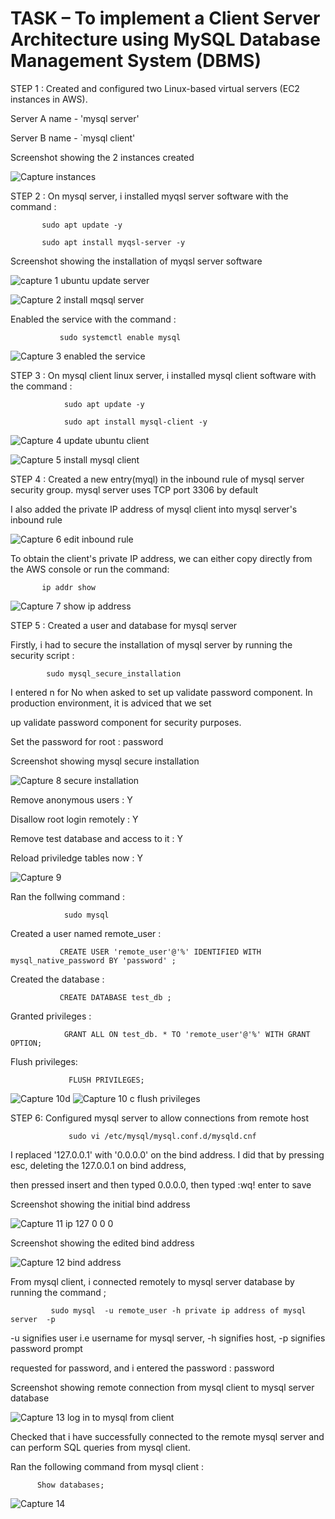 
# TASK –  To implement a Client Server Architecture using MySQL Database Management System (DBMS)

STEP 1 : Created and configured two Linux-based virtual servers (EC2 instances in AWS).

Server A name - 'mysql server'

Server B name - `mysql client'

Screenshot showing the 2 instances created

![Capture instances](https://user-images.githubusercontent.com/92916632/145488233-956b3c76-1365-4ab4-9358-5c0e2979560d.PNG)

STEP 2 : On mysql server, i installed myqsl server software with the command : 

           sudo apt update -y
 
           sudo apt install myqsl-server -y
 
 Screenshot showing the installation of myqsl server software
 
 ![capture 1 ubuntu update server](https://user-images.githubusercontent.com/92916632/145607565-587ea132-4354-468f-b8e7-94dc039dbc5f.PNG)
 
 ![Capture 2 install mqsql server](https://user-images.githubusercontent.com/92916632/145607804-8b480a9c-b06e-4ff7-90e9-87504695df26.PNG)

                                                                                
                                                                                  
                                                                  
  Enabled the service with the command : 
  
               sudo systemctl enable mysql
  
  ![Capture 3 enabled the service](https://user-images.githubusercontent.com/92916632/145608560-57c04012-a2b6-4153-b87e-afe51bc58747.PNG)

  
 STEP 3 : On mysql client linux server, i installed mysql client software with the command :  
 
                sudo apt update -y
  
                sudo apt install mysql-client -y
 
 ![Capture 4 update ubuntu client](https://user-images.githubusercontent.com/92916632/145609668-e5df6641-19bc-497d-b361-f3994f3f16d9.PNG)
 
 ![Capture 5 install mysql client](https://user-images.githubusercontent.com/92916632/145609853-d4bb9d3c-8747-431c-b2c4-a6ab15d4cdfe.PNG)

 
 STEP 4 : Created a new entry(myql) in the inbound rule of mysql server security group.  mysql server uses TCP port 3306 by default
 
 I also added the private IP address of mysql client  into  mysql server's inbound rule
 
![Capture 6 edit inbound rule](https://user-images.githubusercontent.com/92916632/145629904-932ca6f6-cc45-4469-9341-d8471ef2b171.PNG) 


To obtain the client's private IP address, we can either copy directly from the AWS console or run the command:

           ip addr show  

![Capture 7 show ip address](https://user-images.githubusercontent.com/92916632/145630927-0809d825-34fe-4032-bb2e-31e07c75a9ab.PNG)


STEP 5 : Created a user and database for mysql server

Firstly, i had to secure the installation of mysql server by running the security script : 

            sudo mysql_secure_installation

I entered n for No when asked to set up validate password component. In production environment, it is adviced that we set 

up validate password component for security purposes.


Set the password for root : password 

Screenshot showing mysql secure installation

![Capture 8 secure installation](https://user-images.githubusercontent.com/92916632/145674407-4a1eee03-a74a-452b-938f-133b74c7ab25.PNG)


Remove anonymous users : Y

Disallow root login remotely : Y 

Remove test database and access to it : Y

Reload priviledge tables now : Y

![Capture 9](https://user-images.githubusercontent.com/92916632/145674523-4bbb9008-090b-47a8-931b-cc714374654f.PNG)

 Ran the follwing command :      
 
                sudo mysql 

Created a user named remote_user : 

               CREATE USER 'remote_user'@'%' IDENTIFIED WITH mysql_native_password BY 'password' ;

Created the database :      

               CREATE DATABASE test_db ;

Granted privileges : 

                GRANT ALL ON test_db. * TO 'remote_user'@'%' WITH GRANT OPTION;

Flush privileges:
                
                 FLUSH PRIVILEGES;
 
 
 ![Capture 10d](https://user-images.githubusercontent.com/92916632/145674660-f3738816-684c-4e03-80ef-d08e9212246b.PNG) 
 ![Capture 10 c  flush privileges](https://user-images.githubusercontent.com/92916632/145674616-2f1f83c6-8adc-469b-97d0-9b22042d716d.PNG)
 
 
 STEP 6: Configured mysql server to allow connections from remote host
 
 
                 sudo vi /etc/mysql/mysql.conf.d/mysqld.cnf
 
 I replaced '127.0.0.1' with '0.0.0.0' on the bind address. I did that by pressing esc, deleting the 127.0.0.1 on bind address, 
 
 then pressed insert and then typed 0.0.0.0, then typed :wq! enter to save
 
  Screenshot showing the initial bind address
 
 ![Capture 11 ip 127 0 0 0](https://user-images.githubusercontent.com/92916632/145778652-3d3d7554-4518-4ec8-972f-4ccdf99aa81c.PNG)
 
  Screenshot showing the edited bind address
 
 ![Capture 12 bind address](https://user-images.githubusercontent.com/92916632/145779342-e70ee021-862a-4982-8ec9-ffce015122fd.PNG)
 
 From mysql client, i connected remotely to mysql server database by running the command ;
 
             sudo mysql  -u remote_user -h private ip address of mysql server  -p 
 
 -u signifies user i.e username for mysql server, -h signifies host, -p signifies password prompt
 
 requested for password, and i entered the password : password
 
 Screenshot showing remote connection from mysql client to mysql server database
 
 ![Capture 13 log in to mysql from client](https://user-images.githubusercontent.com/92916632/145785264-334fb6bf-8336-44b3-aa58-5e1c0caf54ca.PNG)
 
 Checked that i have successfully connected to the remote mysql server and can perform SQL queries from mysql client.
 
 Ran the following command from mysql client : 
 
          Show databases; 
 
 ![Capture 14](https://user-images.githubusercontent.com/92916632/145786965-c01bde21-42c6-4d95-b61f-fa3e789877cd.PNG)

 
 
 
 
 
 
 
 
 
 

 
 
 
  
  
  
  
  
